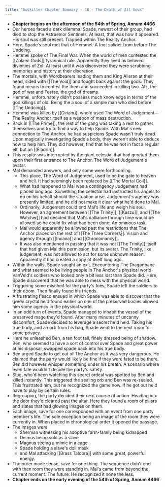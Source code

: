```yaml
---
title: "Godkiller Chapter Summary - 48 - The Death of All Gods"
---
```

- **Chapter begins on the afternoon of the 54th of Spring, Annum 4466**
- Our heroes faced a dark dilemma. Spade, newest of their group, had died to stop the Astraemor Sentinels. At least, that was how it appeared. His soul was still present. Trapped within The Reality Anchor.
- Here, Spade's soul met that of Hemmel. A foot solider from before The Undoing.
- Hemmel spoke of The Final War. When the world of men contested the [[Zolaen Gods]] tyrannical rule. Apparently they lived as beloved divinities of Zol. At least until it was discovered they were scrubbing memories and history at their discretion.
- The mortals, with Wordbearers leading them and King Alleran at their head, sided with [[The Void]] and fought back against the gods. They found means to contest the them and succeeded in killing two. Alz, the god of war and Festae, the god of dreams.
- Hemmel, unfortunately didn't possess much knowledge in terms of the god killings of old. Being the a soul of a simple man who died before [[The Undoing]].
- Hemmel was killed by [[Giriam]], who'd used The Word of Judgement— The Reality Anchor itself as a weapon of mass destruction.
- Back in [[The Prime]], the rest of the gang was taking a rest to gather themselves and try to find a way to help Spade. With Mal's new connection to The Anchor, he had suspicions Spade wasn't truly dead. Upon magically investigating Spade's body, they weren't able to deduce how to help him. They did however, find that he was not in fact a regular elf, but an [[Eladrin]].
- This respite was interrupted by the giant celestial that had greeted them upon their first entrance to The Anchor. The Word of Judgement's avatar.
- Mal demanded answers, and only some were forthcoming.
	- This place, The Word of Judgement, used to be the gate to heaven and hell. It had seemingly been replaced by [[The Mortal Coil]].
	- What had happened to Mal was a contingency Judgement had placed long ago. Something the celestial had instructed his angels to do on his behalf should the situation arise. Judgement's agency was presently limited, and he did not make it clear what he'd done to Mal.
	- Ordinarily, Judgement could end Mal's life and weigh his soul. However, an agreement between [[The Trinity]], [[Kaszu]], and [[The Watcher]] had decided that Mal's dalliance through time would be allowed so he could fix what had been done. An ominous task.
	- Mal would apparently be allowed past the restrictions that The Anchor placed on the rest of [[The Three Corners]]. Vision and agency through [[Incana]] and [[Chronomancy]].
	- It was also mentioned in passing that it was not [[The Trinity]] itself that had given Mal this permission, but its avatar. The Trinity, like judgement, was not allowed to act for some unknown reason. Apparently it had created a copy of itself long ago.
- Within the walls, Spade sought an exit. Encountering The Dragonbane and what seemed to be living people in The Anchor's physical world. VanVeld's soldiers who looked only a bit less lost than Spade did. Here, Spade discovered that he was able to mess with the physical world.
- Triggering some mischeif for the party's foes, Spade left the soldiers to their doom. Then finally found his friends. 
- A frustrating fiasco ensued in which Spade was able to discover that the green crystal he'd found earlier on one of the preserved bodies allowed him some agency in the physical world.
- In an odd turn of events, Spade managed to inhabit the vessel of the preserved mage they'd found. After many minutes of uncanny discomfort, Spade decided to leverage a secret he'd held. Taking his true body, and an orb from his bag, Spade went to the next room for some privacy.
- Here he unleashed Ben, a ten foot tall, finely dressed being of shadow. Ben, who seemed to have a sort of control over Spade and great power at his disposal, swapped spade back into his true body.
- Ben urged Spade to get out of The Anchor as it was very dangerous. He claimed that the party would likely be fine if they were fated to be there. Ben did however whisper something under his breath. A scenario where even fate wouldn't decide the party's safety.
- Slug, who'd been watching this secret ordeal was spotted by Ben and killed instantly. This triggered the sealing orb and Ben was re-sealed. This frustrated him, but he recognized the game now. If he got out he'd have to play by certain rules.
- Regrouping, the party decided their next course of action. Heading into the door they'd cleared past the altar. Here they found a room of pillars and slates that had glowing images on them.
- Each image, save for one corresponded with an event from one party member's life. The sole exception being an image of the room they were currently in. When placed in chronological order it opened the passage.
- The images were
	- Sherman witnessing his adoptive farm-family being kidnapped
	- Deimos being sold as a slave
	- Magnus seeing a mimic in a cage
	- Spade holding a slave's doll mask
	- and Mal attacking [[Brass Taldora]] with some great, powerful energy.
- The order made sense, save for one thing. The sequence didn't end with then room they were standing in. Mal's came from beyond the current moment. The future. He recognized it none the less.
- **Chapter ends on the early evening of the 54th of Spring, Annum 4466**